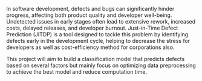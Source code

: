 In software development, defects and bugs can significantly hinder progress, affecting both product quality and developer well-being. Undetected issues in early stages often lead to extensive rework, increased costs, delayed releases, and developer burnout. Just-in-Time Defect Prediction (JITDP) is a tool designed to tackle this problem by identifying defects early in the development cycle, helping to decrease the stress for developers as well as cost-efficiency method for corporations also. 

This project will aim to build a classification model that predicts defects based on several factors but mainly focus on optimizing data preprocessing to achieve the best model and reduce computation time. 
